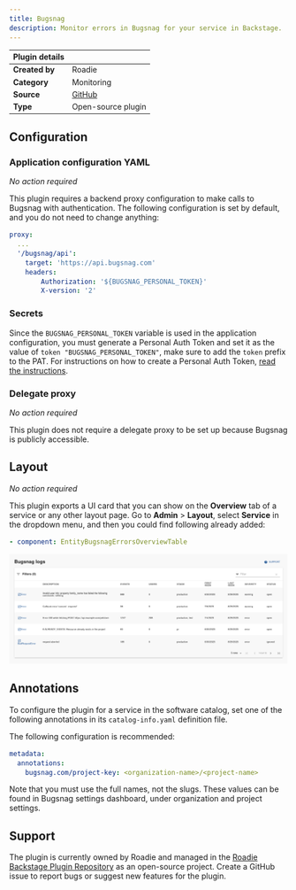 ```yaml
---
title: Bugsnag
description: Monitor errors in Bugsnag for your service in Backstage.
---
```


| Plugin details |                                                                                |
| -------------- | ------------------------------------------------------------------------------ |
| **Created by** | Roadie                                                                       |
| **Category**   | Monitoring                                                                     |
| **Source**     | [GitHub](https://github.com/RoadieHQ/roadie-backstage-plugins/tree/main/plugins/frontend/backstage-plugin-bugsnag) |
| **Type**       | Open-source plugin                                                             |

## Configuration

### Application configuration YAML

_No action required_

This plugin requires a backend proxy configuration to make calls to Bugsnag with authentication. The following configuration is set by default, and you do not need to change anything:

```yaml
proxy:
  ...
  '/bugsnag/api':
    target: 'https://api.bugsnag.com'
    headers:
        Authorization: '${BUGSNAG_PERSONAL_TOKEN}'
        X-version: '2'
```

### Secrets

Since the `BUGSNAG_PERSONAL_TOKEN` variable is used in the application configuration, you must generate a Personal Auth Token and set it as the value of `token "BUGSNAG_PERSONAL_TOKEN"`, make sure to add the `token` prefix to the PAT. For instructions on how to create a Personal Auth Token, [read the instructions](https://bugsnagapiv2.docs.apiary.io/#introduction/authentication/personal-auth-tokens-(recommended)).

### Delegate proxy

_No action required_

This plugin does not require a delegate proxy to be set up because Bugsnag is publicly accessible.

## Layout

_No action required_

This plugin exports a UI card that you can show on the **Overview** tab of a service or any other layout page. Go to **Admin** > **Layout**, select **Service** in the dropdown menu, and then you could find following already added:

```yaml
- component: EntityBugsnagErrorsOverviewTable
```

![](./static/backstage-bugsnag-plugin.png)

## Annotations

To configure the plugin for a service in the software catalog, set one of the following annotations in its `catalog-info.yaml` definition file.

The following configuration is recommended:

```yaml
metadata:
  annotations:
    bugsnag.com/project-key: <organization-name>/<project-name>
```

Note that you must use the full names, not the slugs. These values can be found in Bugsnag settings dashboard, under organization and project settings.

## Support

The plugin is currently owned by Roadie and managed in the [Roadie Backstage Plugin Repository](https://github.com/RoadieHQ/roadie-backstage-plugins/tree/main/plugins/frontend/backstage-plugin-bugsnag) as an open-source project. Create a GitHub issue to report bugs or suggest new features for the plugin.
